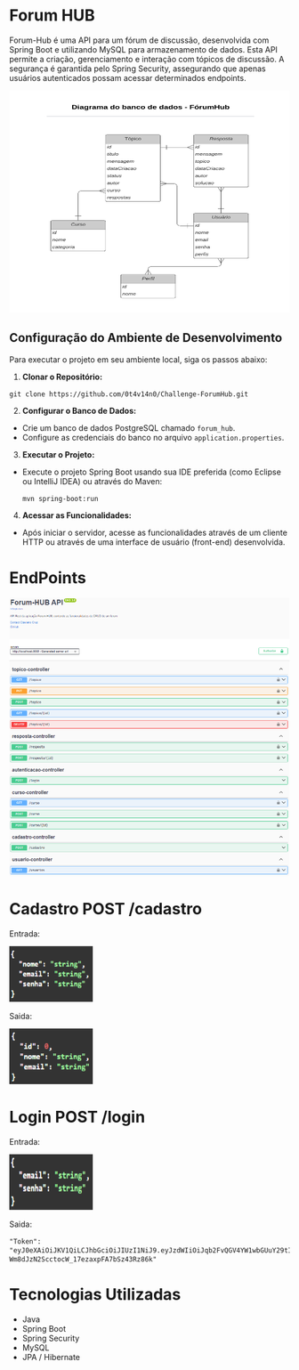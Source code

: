 <h1> Forum HUB </h1>

<p>Forum-Hub é uma API para um fórum de discussão, desenvolvida com Spring Boot e utilizando MySQL para armazenamento de dados. Esta API permite a criação, gerenciamento e interação com tópicos de discussão. A segurança é garantida pelo Spring Security, assegurando que apenas usuários autenticados possam acessar determinados endpoints.</p>

<img src="imagens/diagramaBD.png" alt="Diagrama do Banco de Dados" width="600" height="400">

## Configuração do Ambiente de Desenvolvimento

Para executar o projeto em seu ambiente local, siga os passos abaixo:

1. **Clonar o Repositório:**

  ```shell
  git clone https://github.com/0t4v14n0/Challenge-ForumHub.git
  ```

2. **Configurar o Banco de Dados:**
- Crie um banco de dados PostgreSQL chamado `forum_hub`.
- Configure as credenciais do banco no arquivo `application.properties`.

3. **Executar o Projeto:**
- Execute o projeto Spring Boot usando sua IDE preferida (como Eclipse ou IntelliJ IDEA) ou através do Maven:
  ```
  mvn spring-boot:run
  ```

4. **Acessar as Funcionalidades:**
- Após iniciar o servidor, acesse as funcionalidades através de um cliente HTTP ou através de uma interface de usuário (front-end) desenvolvida.

<h1>EndPoints</h1>
<img src="imagens/points.png" alt="End Points" width="600" height="500">

<h1>Cadastro POST /cadastro</h1>
<p>Entrada:</p>
<img src="imagens/cadastro1.png" alt="End Points" width="150" height="100">

<p>Saida:</p>
<img src="imagens/cadastro2.png" alt="End Points" width="150" height="100">

<h1>Login POST /login</h1>
<p>Entrada:</p>
<img src="imagens/login.png" alt="End Points" width="150" height="100">
<p>Saida:</p>

  ```
  "Token": "eyJ0eXAiOiJKV1QiLCJhbGciOiJIUzI1NiJ9.eyJzdWIiOiJqb2FvQGV4YW1wbGUuY29tIiwiaXNzIjoiQVBJIGZvcnVtX2h1YiIsImlkIjozLCJleHAiOjE3MTk4MjA0OTN9.LHaeTw-Wm8dJzN2ScctocW_17ezaxpFA7bSz43Rz86k"
  ```

<h1>Tecnologias Utilizadas</h1>
	<ul>
		<li>Java</li>
		<li>Spring Boot</li>
		<li>Spring Security</li>
		<li>MySQL</li>
		<li>JPA / Hibernate</li>
	</ul>

